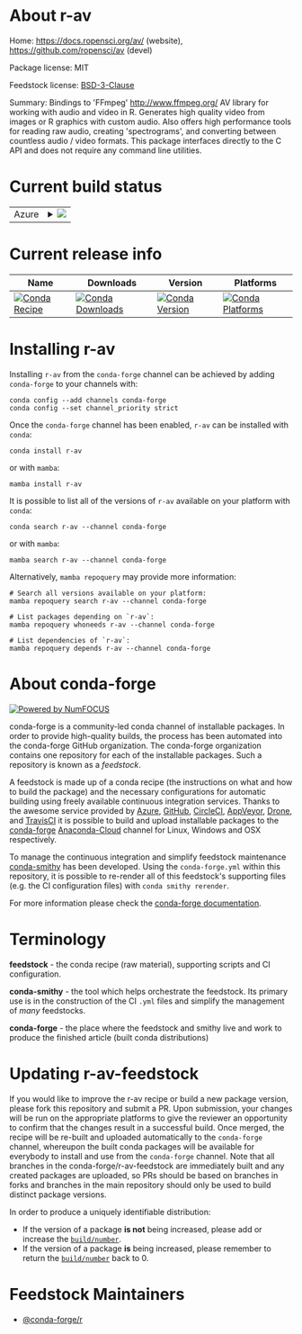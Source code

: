 About r-av
==========

Home: https://docs.ropensci.org/av/ (website), https://github.com/ropensci/av (devel)

Package license: MIT

Feedstock license: [BSD-3-Clause](https://github.com/conda-forge/r-av-feedstock/blob/main/LICENSE.txt)

Summary: Bindings to 'FFmpeg' <http://www.ffmpeg.org/> AV library for working with audio and video in R. Generates high quality video from images or R graphics with custom audio. Also offers high performance tools for reading raw audio, creating 'spectrograms', and converting between countless audio / video formats. This package interfaces directly to the C API and does not require any command line utilities.

Current build status
====================


<table>
    
  <tr>
    <td>Azure</td>
    <td>
      <details>
        <summary>
          <a href="https://dev.azure.com/conda-forge/feedstock-builds/_build/latest?definitionId=11154&branchName=main">
            <img src="https://dev.azure.com/conda-forge/feedstock-builds/_apis/build/status/r-av-feedstock?branchName=main">
          </a>
        </summary>
        <table>
          <thead><tr><th>Variant</th><th>Status</th></tr></thead>
          <tbody><tr>
              <td>linux_64_r_base4.0</td>
              <td>
                <a href="https://dev.azure.com/conda-forge/feedstock-builds/_build/latest?definitionId=11154&branchName=main">
                  <img src="https://dev.azure.com/conda-forge/feedstock-builds/_apis/build/status/r-av-feedstock?branchName=main&jobName=linux&configuration=linux_64_r_base4.0" alt="variant">
                </a>
              </td>
            </tr><tr>
              <td>linux_64_r_base4.1</td>
              <td>
                <a href="https://dev.azure.com/conda-forge/feedstock-builds/_build/latest?definitionId=11154&branchName=main">
                  <img src="https://dev.azure.com/conda-forge/feedstock-builds/_apis/build/status/r-av-feedstock?branchName=main&jobName=linux&configuration=linux_64_r_base4.1" alt="variant">
                </a>
              </td>
            </tr><tr>
              <td>osx_64_r_base4.0</td>
              <td>
                <a href="https://dev.azure.com/conda-forge/feedstock-builds/_build/latest?definitionId=11154&branchName=main">
                  <img src="https://dev.azure.com/conda-forge/feedstock-builds/_apis/build/status/r-av-feedstock?branchName=main&jobName=osx&configuration=osx_64_r_base4.0" alt="variant">
                </a>
              </td>
            </tr><tr>
              <td>osx_64_r_base4.1</td>
              <td>
                <a href="https://dev.azure.com/conda-forge/feedstock-builds/_build/latest?definitionId=11154&branchName=main">
                  <img src="https://dev.azure.com/conda-forge/feedstock-builds/_apis/build/status/r-av-feedstock?branchName=main&jobName=osx&configuration=osx_64_r_base4.1" alt="variant">
                </a>
              </td>
            </tr><tr>
              <td>win_64_r_base4.0</td>
              <td>
                <a href="https://dev.azure.com/conda-forge/feedstock-builds/_build/latest?definitionId=11154&branchName=main">
                  <img src="https://dev.azure.com/conda-forge/feedstock-builds/_apis/build/status/r-av-feedstock?branchName=main&jobName=win&configuration=win_64_r_base4.0" alt="variant">
                </a>
              </td>
            </tr><tr>
              <td>win_64_r_base4.1</td>
              <td>
                <a href="https://dev.azure.com/conda-forge/feedstock-builds/_build/latest?definitionId=11154&branchName=main">
                  <img src="https://dev.azure.com/conda-forge/feedstock-builds/_apis/build/status/r-av-feedstock?branchName=main&jobName=win&configuration=win_64_r_base4.1" alt="variant">
                </a>
              </td>
            </tr>
          </tbody>
        </table>
      </details>
    </td>
  </tr>
</table>

Current release info
====================

| Name | Downloads | Version | Platforms |
| --- | --- | --- | --- |
| [![Conda Recipe](https://img.shields.io/badge/recipe-r--av-green.svg)](https://anaconda.org/conda-forge/r-av) | [![Conda Downloads](https://img.shields.io/conda/dn/conda-forge/r-av.svg)](https://anaconda.org/conda-forge/r-av) | [![Conda Version](https://img.shields.io/conda/vn/conda-forge/r-av.svg)](https://anaconda.org/conda-forge/r-av) | [![Conda Platforms](https://img.shields.io/conda/pn/conda-forge/r-av.svg)](https://anaconda.org/conda-forge/r-av) |

Installing r-av
===============

Installing `r-av` from the `conda-forge` channel can be achieved by adding `conda-forge` to your channels with:

```
conda config --add channels conda-forge
conda config --set channel_priority strict
```

Once the `conda-forge` channel has been enabled, `r-av` can be installed with `conda`:

```
conda install r-av
```

or with `mamba`:

```
mamba install r-av
```

It is possible to list all of the versions of `r-av` available on your platform with `conda`:

```
conda search r-av --channel conda-forge
```

or with `mamba`:

```
mamba search r-av --channel conda-forge
```

Alternatively, `mamba repoquery` may provide more information:

```
# Search all versions available on your platform:
mamba repoquery search r-av --channel conda-forge

# List packages depending on `r-av`:
mamba repoquery whoneeds r-av --channel conda-forge

# List dependencies of `r-av`:
mamba repoquery depends r-av --channel conda-forge
```


About conda-forge
=================

[![Powered by
NumFOCUS](https://img.shields.io/badge/powered%20by-NumFOCUS-orange.svg?style=flat&colorA=E1523D&colorB=007D8A)](https://numfocus.org)

conda-forge is a community-led conda channel of installable packages.
In order to provide high-quality builds, the process has been automated into the
conda-forge GitHub organization. The conda-forge organization contains one repository
for each of the installable packages. Such a repository is known as a *feedstock*.

A feedstock is made up of a conda recipe (the instructions on what and how to build
the package) and the necessary configurations for automatic building using freely
available continuous integration services. Thanks to the awesome service provided by
[Azure](https://azure.microsoft.com/en-us/services/devops/), [GitHub](https://github.com/),
[CircleCI](https://circleci.com/), [AppVeyor](https://www.appveyor.com/),
[Drone](https://cloud.drone.io/welcome), and [TravisCI](https://travis-ci.com/)
it is possible to build and upload installable packages to the
[conda-forge](https://anaconda.org/conda-forge) [Anaconda-Cloud](https://anaconda.org/)
channel for Linux, Windows and OSX respectively.

To manage the continuous integration and simplify feedstock maintenance
[conda-smithy](https://github.com/conda-forge/conda-smithy) has been developed.
Using the ``conda-forge.yml`` within this repository, it is possible to re-render all of
this feedstock's supporting files (e.g. the CI configuration files) with ``conda smithy rerender``.

For more information please check the [conda-forge documentation](https://conda-forge.org/docs/).

Terminology
===========

**feedstock** - the conda recipe (raw material), supporting scripts and CI configuration.

**conda-smithy** - the tool which helps orchestrate the feedstock.
                   Its primary use is in the construction of the CI ``.yml`` files
                   and simplify the management of *many* feedstocks.

**conda-forge** - the place where the feedstock and smithy live and work to
                  produce the finished article (built conda distributions)


Updating r-av-feedstock
=======================

If you would like to improve the r-av recipe or build a new
package version, please fork this repository and submit a PR. Upon submission,
your changes will be run on the appropriate platforms to give the reviewer an
opportunity to confirm that the changes result in a successful build. Once
merged, the recipe will be re-built and uploaded automatically to the
`conda-forge` channel, whereupon the built conda packages will be available for
everybody to install and use from the `conda-forge` channel.
Note that all branches in the conda-forge/r-av-feedstock are
immediately built and any created packages are uploaded, so PRs should be based
on branches in forks and branches in the main repository should only be used to
build distinct package versions.

In order to produce a uniquely identifiable distribution:
 * If the version of a package **is not** being increased, please add or increase
   the [``build/number``](https://docs.conda.io/projects/conda-build/en/latest/resources/define-metadata.html#build-number-and-string).
 * If the version of a package **is** being increased, please remember to return
   the [``build/number``](https://docs.conda.io/projects/conda-build/en/latest/resources/define-metadata.html#build-number-and-string)
   back to 0.

Feedstock Maintainers
=====================

* [@conda-forge/r](https://github.com/conda-forge/r/)

